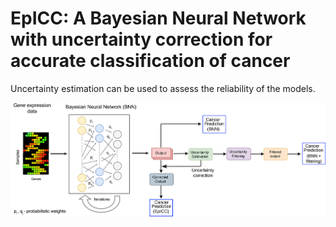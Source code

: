 # EpICC: A Bayesian Neural Network with uncertainty correction for accurate classification of cancer

Uncertainty estimation can be used to assess the reliability of the models. 

![alt text](https://github.com/pjoshi-hub/Bayesian_classification_model/blob/main/Figures/uncertainty_workflow.jpg)
